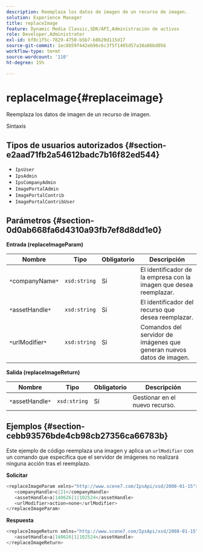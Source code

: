 ```yaml
---
description: Reemplaza los datos de imagen de un recurso de imagen.
solution: Experience Manager
title: replaceImage
feature: Dynamic Media Classic,SDK/API,Administración de activos
role: Developer,Administrator
exl-id: bf8c1f5c-7829-4750-b5b7-b8b20d115d17
source-git-commit: 1ec8b59f442eb96c6c3f5f1405d57a38a86bd056
workflow-type: tm+mt
source-wordcount: '110'
ht-degree: 15%

---
```


# replaceImage{#replaceimage}

Reemplaza los datos de imagen de un recurso de imagen.

Sintaxis

## Tipos de usuarios autorizados {#section-e2aad71fb2a54612badc7b16f82ed544}

* `IpsUser`
* `IpsAdmin`
* `IpsCompanyAdmin`
* `ImagePortalAdmin`
* `ImagePortalContrib`
* `ImagePortalContribUser`

## Parámetros {#section-0d0ab668fa6d4310a93fb7ef8d8dd1e0}

**Entrada (replaceImageParam)**

| Nombre | Tipo | Obligatorio | Descripción |
|---|---|---|---|
| `*`companyName`*` | `xsd:string` | Sí | El identificador de la empresa con la imagen que desea reemplazar. |
| `*`assetHandle`*` | `xsd:string` | Sí | El identificador del recurso que desea reemplazar. |
| `*`urlModifier`*` | `xsd:string` | Sí | Comandos del servidor de imágenes que generan nuevos datos de imagen. |

**Salida (replaceImageReturn)**

| Nombre | Tipo | Obligatorio | Descripción |
|---|---|---|---|
| `*`assetHandle`*` | `xsd:string` | Sí | Gestionar en el nuevo recurso. |

## Ejemplos {#section-cebb93576bde4cb98cb27356ca66783b}

Este ejemplo de código reemplaza una imagen y aplica un `urlModifier` con un comando que especifica que el servidor de imágenes no realizará ninguna acción tras el reemplazo.

**Solicitar**

```java
<replaceImageParam xmlns="http://www.scene7.com/IpsApi/xsd/2008-01-15">
   <companyHandle>c|21</companyHandle>
   <assetHandle>a|140626|1|102524</assetHandle>
   <urlModifier>action=none</urlModifier>
</replaceImageParam>
```

**Respuesta**

```java
<replaceImageReturn xmlns="http://www.scene7.com/IpsApi/xsd/2008-01-15">
   <assetHandle>a|140626|1|102524</assetHandle>
</replaceImageReturn>
```
